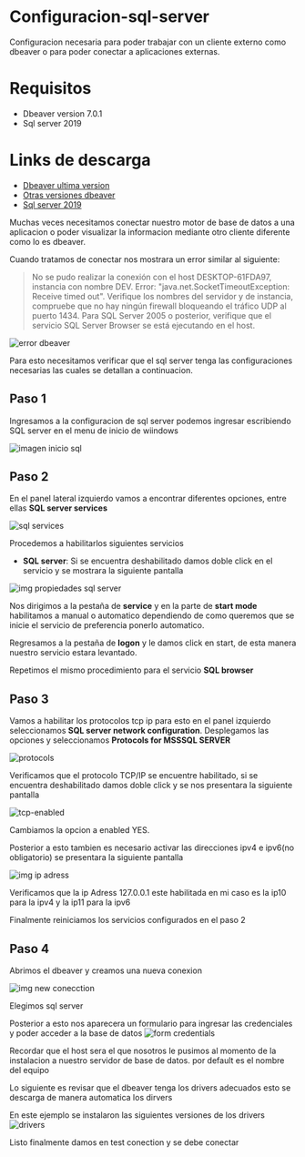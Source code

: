 # Configuracion-sql-server
 Configuracion necesaria para poder trabajar con un cliente externo como dbeaver o para poder conectar a aplicaciones externas.

# Requisitos
- Dbeaver version 7.0.1
- Sql server 2019

# Links de descarga
- [Dbeaver ultima version](https://dbeaver.io/category/releases/)
- [Otras versiones dbeaver](https://dbeaver.io/category/releases/)
- [Sql server 2019](https://www.microsoft.com/es-es/sql-server/sql-server-2019) 

Muchas veces necesitamos conectar nuestro motor de base de datos a una aplicacion o poder visualizar la informacion mediante otro cliente diferente como lo es dbeaver.

Cuando tratamos de conectar nos mostrara un error similar al siguiente:
 
>No se pudo realizar la conexión con el host DESKTOP-61FDA97, instancia con nombre DEV. Error: "java.net.SocketTimeoutException: Receive timed out". Verifique los nombres del servidor y de instancia, compruebe que no hay ningún firewall bloqueando el tráfico UDP al puerto 1434. Para SQL Server 2005 o posterior, verifique que el servicio SQL Server Browser se está ejecutando en el host.

![error dbeaver](https://github.com/cristian-lara/configuracion-sql-server/blob/master/imagenes/error-dbeaver.PNG?raw=true)

Para esto necesitamos verificar que el sql server tenga las configuraciones necesarias las cuales se detallan a continuacion.

## Paso 1
Ingresamos a la configuracion de sql server podemos ingresar escribiendo SQL server en el menu de inicio de wiindows

![imagen inicio sql](https://github.com/cristian-lara/configuracion-sql-server/blob/master/imagenes/Captura.PNG?raw=true)

## Paso 2
En el panel lateral izquierdo vamos a encontrar diferentes opciones, entre ellas **SQL server services**

![sql services](https://github.com/cristian-lara/configuracion-sql-server/blob/master/imagenes/servicios.PNG?raw=true)

Procedemos a habilitarlos siguientes servicios 
* **SQL server**: Si se encuentra deshabilitado damos doble click en el servicio y se mostrara la siguiente pantalla

![img propiedades sql server](https://github.com/cristian-lara/configuracion-sql-server/blob/master/imagenes/sql-server-propiedades.PNG?raw=true)

Nos dirigimos a la pestaña de **service** y en la parte de **start mode** habilitamos a manual o automatico dependiendo de como queremos que se inicie el servicio de preferencia ponerlo automatico.

Regresamos a la pestaña de **logon** y le damos click en start, de esta manera nuestro servicio estara levantado.

Repetimos el mismo procedimiento para el servicio **SQL browser**

## Paso 3
Vamos a habilitar los protocolos tcp ip para esto en el panel izquierdo seleccionamos **SQL server network configuration**. Desplegamos las opciones y seleccionamos **Protocols for MSSSQL SERVER** 

![protocols](https://github.com/cristian-lara/configuracion-sql-server/blob/master/imagenes/network-sql.PNG?raw=true)

Verificamos que el protocolo TCP/IP se encuentre habilitado, si se encuentra deshabilitado damos doble click y se nos presentara la siguiente pantalla 

![tcp-enabled](https://github.com/cristian-lara/configuracion-sql-server/blob/master/imagenes/tcp-ip-enabled.PNG?raw=true)

Cambiamos la opcion a enabled YES.

Posterior a esto tambien es necesario activar las direcciones ipv4 e ipv6(no obligatorio)
se presentara la siguiente pantalla

![img ip adress](https://github.com/cristian-lara/configuracion-sql-server/blob/master/imagenes/ip-enabled.PNG?raw=true)

Verificamos que la ip Adress 127.0.0.1 este habilitada en mi caso es la ip10 para la ipv4 y la ip11 para la ipv6

 Finalmente reiniciamos los servicios configurados en el paso 2 
 
 ## Paso 4
 Abrimos el dbeaver y creamos una nueva conexion
 
 ![img new conecction](https://github.com/cristian-lara/configuracion-sql-server/blob/master/imagenes/new-conection.PNG?raw=true)
 
 Elegimos sql server
 
 Posterior a esto nos aparecera un formulario para ingresar las credenciales y poder acceder a la base de datos
  ![form credentials](https://github.com/cristian-lara/configuracion-sql-server/blob/master/imagenes/config-sql-conection.PNG?raw=true)
  
  Recordar que el host sera el que nosotros le pusimos al momento de la instalacion a nuestro servidor de base de datos. por default es el nombre del equipo 
  
  Lo siguiente es revisar que el dbeaver tenga los drivers adecuados esto se descarga de manera automatica los dirvers
  
  En este ejemplo se instalaron las siguientes versiones de los drivers
  ![drivers](https://github.com/cristian-lara/configuracion-sql-server/blob/master/imagenes/drivers-dbeaver-sql-server.PNG?raw=true)
  
  Listo finalmente damos en test conection y se debe conectar

